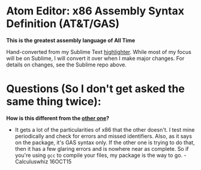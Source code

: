 Atom Editor: x86 Assembly Syntax Definition (AT&T/GAS)
==========================

**This is the greatest assembly language of All Time**

Hand-converted from my Sublime Text [highlighter](https://github.com/calculuswhiz/Assembly-Syntax-Definition). While most of my focus will be on Sublime, I will convert it over when I make major changes. For details on changes, see the Sublime repo above.


Questions (So I don't get asked the same thing twice):
===========================
**How is this different from the [other one](https://atom.io/packages/language-x86)?**
- It gets a lot of the particularities of x86 that the other doesn't. I test mine periodically and check for errors and missed identifiers. Also, as it says on the package, it's GAS syntax only. If the other one is trying to do that, then it has a few glaring errors and is nowhere near as complete. So if you're using `gcc` to compile your files, my package is the way to go. -Calculuswhiz 16OCT15
